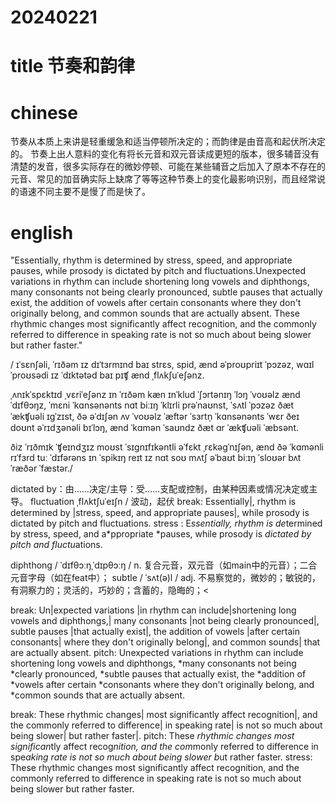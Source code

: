# 20240221

# title 节奏和韵律

# chinese 

节奏从本质上来讲是轻重缓急和适当停顿所决定的；而韵律是由音高和起伏所决定的。
节奏上出人意料的变化有将长元音和双元音读成更短的版本，很多辅音没有清楚的发音，很多实际存在的微妙停顿、可能在某些辅音之后加入了原本不存在的元音、常见的加音确实际上缺席了等等这种节奏上的变化最影响识别，而且经常说的语速不同主要不是慢了而是快了。

# english
"Essentially, rhythm is determined by stress, speed, and appropriate pauses, while prosody is dictated by pitch and fluctuations.Unexpected variations in rhythm can include shortening long vowels and diphthongs, many consonants not being clearly pronounced, subtle pauses that actually exist, the addition of vowels after certain consonants where they don't originally belong, and common sounds that are actually absent. These rhythmic changes most significantly affect recognition, and the commonly referred to difference in speaking rate is not so much about being slower but rather faster."

/
ɪˈsɛnʃəli, ˈrɪðəm ɪz dɪˈtɜrmɪnd baɪ strɛs, spid, ænd əˈproʊpriɪt ˈpɔzəz, wɑɪl ˈproʊsədi ɪz ˈdɪktətəd baɪ pɪʧ ænd ˌflʌkʃuˈeʃənz. 

ˌʌnɪkˈspɛktɪd ˌvɛriˈeʃənz ɪn ˈrɪðəm kæn ɪnˈklud ˈʃɔrtənɪŋ ˈlɔŋ ˈvoʊəlz ænd ˈdɪfθɔŋz, ˈmɛni ˈkɑnsənənts nɑt biːɪŋ ˈklɪrli prəˈnaʊnst, ˈsʌtl ˈpɔzəz ðæt ˈækʧuəli ɪɡˈzɪst, ðə əˈdɪʃən ʌv ˈvoʊəlz ˈæftər ˈsɜrtn̩ ˈkɑnsənənts ˈwɛr ðeɪ doʊnt əˈrɪdʒənəli bɪˈlɔŋ, ænd ˈkɑmən ˈsaʊndz ðæt ɑr ˈækʧuəli ˈæbsənt. 

ðiz ˈrɪðmɪk ˈʧeɪndʒɪz moʊst ˈsɪɡnɪfɪkəntli əˈfɛkt ˌrɛkəɡˈnɪʃən, ænd ðə ˈkɑmənli rɪˈfɜrd tuː ˈdɪfərəns ɪn ˈspikɪŋ reɪt ɪz nɑt soʊ mʌtʃ əˈbaʊt biːɪŋ ˈsloʊər bʌt ˈræðər ˈfæstər./

dictated by：由……决定/主导：受……支配或控制，由某种因素或情况决定或主导。
fluctuation  ˌflʌktʃuˈeɪʃn / 波动，起伏
break: Essentially|, rhythm is determined by |stress, speed, and appropriate pauses|, while prosody is dictated by pitch and fluctuations.
stress : E*ssentially, rhythm is de*termined by stress, speed, and a*ppropriate *pauses, while prosody is *dictated by pitch and fluctu*ations.

diphthong / ˈdɪfθɔːŋˌˈdɪpθɔːŋ / n.  复合元音，双元音（如main中的元音）；二合元音字母（如在feat中）；
subtle / ˈsʌt(ə)l / adj.  不易察觉的，微妙的；敏锐的，有洞察力的；灵活的，巧妙的；含蓄的，隐晦的；<

break: Un|expected variations |in rhythm can include|shortening long vowels and diphthongs,| many consonants |not being clearly pronounced|, subtle pauses |that actually exist|, the addition of vowels |after certain consonants| where they don't originally belong|, and common sounds| that are actually absent.
pitch: Unexpected variations in rhythm can include shortening long vowels and diphthongs, *many consonants not being *clearly pronounced, *subtle pauses that actually exist, the *addition of *vowels after certain *consonants where they don't originally belong, and *common sounds that are actually absent.

break: These rhythmic changes| most significantly affect recognition|, and the commonly referred to difference| in speaking rate| is not so much about being slower| but rather faster|.
pitch: These *rhythmic changes most significan*tly affect recog*nition, and the com*monly referred to difference in spe*aking rate is not so much about being slower b*ut rather faster.
stress: These rhythmic changes most significantly affect recognition, and the commonly referred to difference in speaking rate is not so much about being slower but rather faster.
